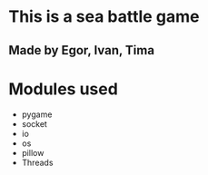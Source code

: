 # This is a sea battle game

## Made by Egor, Ivan, Tima

# Modules used

- pygame 
- socket
- io
- os
- pillow 
- Threads 
